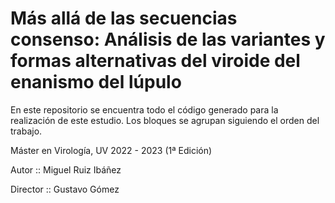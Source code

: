 # Más allá de las secuencias consenso: Análisis de las variantes y formas alternativas del viroide del enanismo del lúpulo

En este repositorio se encuentra todo el código generado para la realización de este estudio. Los bloques se agrupan siguiendo el orden del trabajo.

Máster en Virología, UV 2022 - 2023 (1ª Edición)

Autor :: Miguel Ruiz Ibáñez

Director :: Gustavo Gómez


